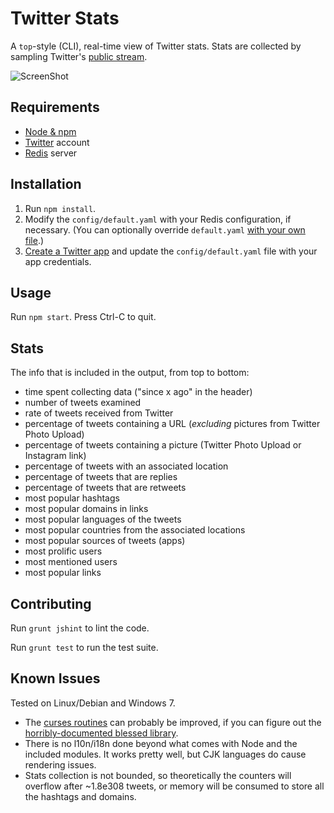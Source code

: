 # Twitter Stats

A `top`-style (CLI), real-time view of Twitter stats. Stats are collected by sampling Twitter's [public stream](https://dev.twitter.com/docs/streaming-apis/streams/public).

![ScreenShot](https://raw.github.com/eheikes/twitter-stats/screenshots/images/screenshot.png)

## Requirements

* [Node & npm](http://nodejs.org/)
* [Twitter](https://twitter.com/) account
* [Redis](http://redis.io/) server

## Installation

1. Run `npm install`.
2. Modify the `config/default.yaml` with your Redis configuration, if necessary. (You can optionally override `default.yaml` [with your own file](https://github.com/lorenwest/node-config/wiki/Configuration-Files).)
3. [Create a Twitter app](https://dev.twitter.com/docs/auth/tokens-devtwittercom) and update the `config/default.yaml` file with your app credentials.

## Usage

Run `npm start`. Press Ctrl-C to quit.

## Stats

The info that is included in the output, from top to bottom:

* time spent collecting data ("since x ago" in the header)
* number of tweets examined
* rate of tweets received from Twitter
* percentage of tweets containing a URL (_excluding_ pictures from Twitter Photo Upload)
* percentage of tweets containing a picture (Twitter Photo Upload or Instagram link)
* percentage of tweets with an associated location
* percentage of tweets that are replies
* percentage of tweets that are retweets
* most popular hashtags
* most popular domains in links
* most popular languages of the tweets
* most popular countries from the associated locations
* most popular sources of tweets (apps)
* most prolific users
* most mentioned users
* most popular links

## Contributing

Run `grunt jshint` to lint the code.

Run `grunt test` to run the test suite.

## Known Issues

Tested on Linux/Debian and Windows 7.

* The [curses routines](lib/formatter.js) can probably be improved, if you can figure out the [horribly-documented blessed library](https://github.com/chjj/blessed).
* There is no l10n/i18n done beyond what comes with Node and the included modules. It works pretty well, but CJK languages do cause rendering issues.
* Stats collection is not bounded, so theoretically the counters will overflow after ~1.8e308 tweets, or memory will be consumed to store all the hashtags and domains.
